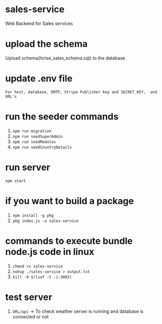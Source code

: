 # sales-service
Web Backend for Sales services

# upload the schema
Upload schema(hirise_sales_schema.sql) to the database

# update .env file
`For host, database, SMTP, Stripe Publisher key and SECRET_KEY,  and URL's`

# run the seeder commands
1. `npm run migration`
2. `npm run seedSuperAdmin`
3. `npm run seedModules`
4. `npm run seedCountryDetails`

# run server
`npm start`

# if you want to build a package
1. `npm install -g pkg`
2. `pkg index.js -o sales-service`

# commands to execute bundle node.js code in linux
1. `chmod +x sales-service`
2. `nohup ./sales-service > output.txt`
3. `kill -9 $(lsof -t -i:3003)`

# test server
1. `URL/api` -> To check weather server is running and database is connected or not
